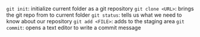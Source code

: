 `git init`: initialize current folder as a git repository
`git clone <URL>`: brings the git repo from <URL> to current folder
`git status`: tells us what we need to know about our repository
`git add <FILE>`: adds <FILE> to the staging area
`git commit`: opens a text editor to write a commit message
